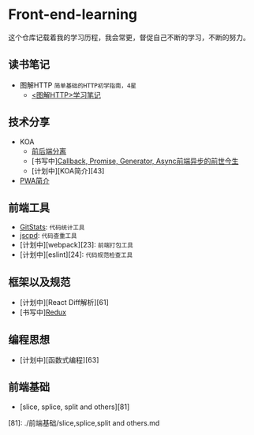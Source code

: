 # Front-end-learning
这个仓库记载着我的学习历程，我会常更，督促自己不断的学习，不断的努力。

## 读书笔记
- 图解HTTP `简单基础的HTTP初学指南，4星`
    - [<图解HTTP>学习笔记][1]

## 技术分享
- KOA
    - [前后端分离][41]
    - [书写中][Callback, Promise, Generator, Async前端异步的前世今生][42]
    - [计划中][KOA简介][43]
- [PWA简介][44]

## 前端工具
- [GitStats][21]: `代码统计工具`
- [jscpd][22]: `代码查重工具`
- [计划中][webpack][23]: `前端打包工具`
- [计划中][eslint][24]: `代码规范检查工具`

## 框架以及规范
- [计划中][React Diff解析][61] 
- [书写中][Redux][62] 

## 编程思想
- [计划中][函数式编程][63] 

## 前端基础
- [slice, splice, split and others][81] 


[1]: ./读书笔记/<图解HTTP>学习笔记.md

[21]: ./前端工具/GitStats.md
[22]: ./前端工具/jscpd.md

[41]: ./技术分享/KOA/前后端分离.md
[42]: ./技术分享/KOA/前端异步的逐渐进化.md
[44]: ./技术分享/PWA/PWA简介.md

[62]: ./框架以及规范/Redux.md

[81]: ./前端基础/slice,splice,split and others.md

